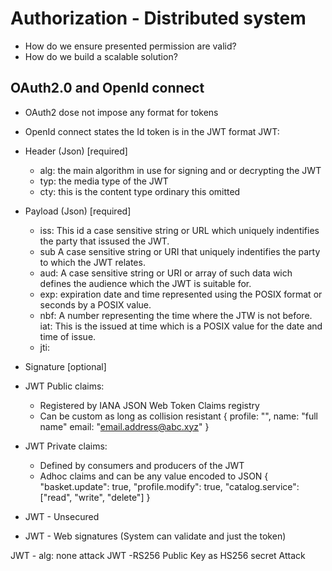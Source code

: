 # Authorization - Distributed system

- How do we ensure presented permission are valid?
- How do we build a scalable solution?

## OAuth2.0 and OpenId connect

- OAuth2 dose not impose any format for tokens
- OpenId connect states the Id token is in the JWT format
  JWT:
- Header (Json) [required]
  - alg: the main algorithm in use for signing and or decrypting the JWT
  - typ: the media type of the JWT
  - cty: this is the content type ordinary this omitted
- Payload (Json) [required]
  - iss: This id a case sensitive string or URL which uniquely indentifies the party that issused the JWT.
  - sub A case sensitive string or URI that uniquely indentifies the party to which the JWT relates.
  - aud: A case sensitive string or URI or array of such data wich defines the audience which the JWT is suitable for.
  - exp: expiration date and time represented using the POSIX format or seconds by a POSIX value.
  - nbf: A number representing the time where the JTW is not before.
    iat: This is the issued at time which is a POSIX value for the date and time of issue.
  - jti:
- Signature [optional]

- JWT Public claims:
  - Registered by IANA JSON Web Token Claims registry
  - Can be custom as long as collision resistant
    {
    profile: "",
    name: "full name"
    email: "email.address@abc.xyz"
    }
- JWT Private claims:

  - Defined by consumers and producers of the JWT
  - Adhoc claims and can be any value encoded to JSON
    {
    "basket.update": true,
    "profile.modify": true,
    "catalog.service": ["read", "write", "delete"]
    }

- JWT - Unsecured
- JWT - Web signatures (System can validate and just the token)

JWT - alg: none attack
JWT -RS256 Public Key as HS256 secret Attack
